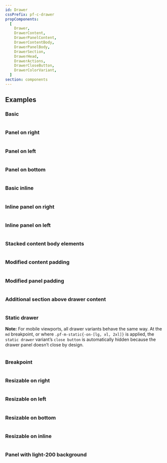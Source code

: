 ```yaml
---
id: Drawer
cssPrefix: pf-c-drawer
propComponents:
  [
    Drawer,
    DrawerContent,
    DrawerPanelContent,
    DrawerContentBody,
    DrawerPanelBody,
    DrawerSection,
    DrawerHead,
    DrawerActions,
    DrawerCloseButton,
    DrawerColorVariant,
  ]
section: components
---
```


## Examples

### Basic

```ts file="./DrawerBasic.tsx"
```

### Panel on right

```ts file="./DrawerPanelRight.tsx"
```

### Panel on left

```ts file="./DrawerPanelLeft.tsx"
```

### Panel on bottom

```ts file="./DrawerPanelBottom.tsx"
```

### Basic inline

```ts file="./DrawerBasicInline.tsx"
```

### Inline panel on right

```ts file="./DrawerInlinePanelRight.tsx"
```

### Inline panel on left

```ts file="./DrawerInlinePanelLeft.tsx"
```

### Stacked content body elements

```ts file="./DrawerStackedContentBodyElements.tsx"
```

### Modified content padding

```ts file="DrawerModifiedContentPadding.tsx"
```

### Modified panel padding

```ts file="DrawerModifiedPanelPadding.tsx"
```

### Additional section above drawer content

```ts file="DrawerAdditionalSectionAboveContent.tsx"
```

### Static drawer

**Note:** For mobile viewports, all drawer variants behave the same way. At the `md` breakpoint, or where `.pf-m-static{-on-[lg, xl, 2xl]}` is applied, the `static drawer` variant’s `close button` is automatically hidden because the drawer panel doesn’t close by design.

```ts file="DrawerStatic.tsx"
```

### Breakpoint

```ts file="DrawerBreakpoint.tsx"
```

### Resizable on right

```ts file="DrawerResizableOnRight.tsx"
```

### Resizable on left

```ts file="DrawerResizableOnLeft.tsx"
```

### Resizable on bottom

```ts file="DrawerResizableOnBottom.tsx"
```

### Resizable on inline

```ts file="DrawerResizableOnInline.tsx"
```

### Panel with light-200 background

```ts file="DrawerLightGray.tsx"
```
